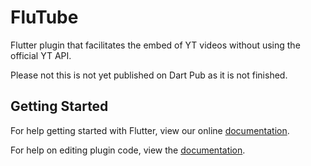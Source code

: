 # FluTube

Flutter plugin that facilitates the embed of YT videos without using the official YT API.

Please not this is not yet published on Dart Pub as it is not finished.

## Getting Started

For help getting started with Flutter, view our online
[documentation](https://flutter.io/).

For help on editing plugin code, view the [documentation](https://flutter.io/developing-packages/#edit-plugin-package).
